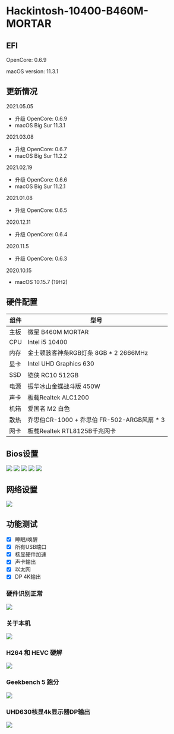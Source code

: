 # Hackintosh-10400-B460M-MORTAR
## EFI 
OpenCore: 0.6.9

macOS version: 11.3.1

##  更新情况
2021.05.05

- 升级 OpenCore: 0.6.9
- macOS Big Sur 11.3.1

2021.03.08

- 升级 OpenCore: 0.6.7
- macOS Big Sur 11.2.2

2021.02.19

- 升级 OpenCore: 0.6.6
- macOS Big Sur 11.2.1

2021.01.08

- 升级 OpenCore: 0.6.5

2020.12.11

- 升级 OpenCore: 0.6.4

2020.11.5

- 升级 OpenCore: 0.6.3

2020.10.15

+ macOS 10.15.7 (19H2)

## 硬件配置
|组件|型号|
|------|------|
|主板|微星 B460M MORTAR|
|CPU|Intel i5 10400|
|内存|金士顿骇客神条RGB灯条 8GB * 2 2666MHz|
|显卡|Intel UHD Graphics 630 |
|SSD|铠侠 RC10 512GB|
|电源|振华冰山金蝶战斗版 450W|
|声卡|板载Realtek ALC1200|
|机箱|爱国者 M2 白色|
|散热|乔思伯CR-1000 + 乔思伯 FR-502-ARGB风扇 * 3|
|网卡|板载Realtek RTL8125B千兆网卡|

## Bios设置
![](./images/pic1.png)
![](./images/pic2.png)
![](./images/pic3.png)
![](./images/pic4.png)
![](./images/pic5.png)

## 网络设置
![](./images/pic.png)

## 功能测试
- [x] 睡眠/唤醒
- [x] 所有USB端口
- [x] 核显硬件加速
- [x] 声卡输出
- [x] 以太网
- [x] DP 4K输出 

### 硬件识别正常
![](./images/pic6.png)

### 关于本机
![](./images/pic7.png)

### H264 和 HEVC 硬解
![](./images/pic8.png)

### Geekbench 5 跑分
![](./images/pic9.png)

### UHD630核显4k显示器DP输出
![](./images/pic10.png)
